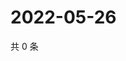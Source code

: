 # 2022-05-26

共 0 条

<!-- BEGIN WEIBO -->
<!-- 最后更新时间 Thu May 26 2022 00:02:46 GMT+0800 (China Standard Time) -->

<!-- END WEIBO -->
